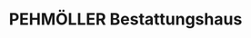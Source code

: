 ---
title: "PEHMÖLLER Bestattungshaus"
url: /adendorf/pehmoeller-bestattungshaus/
shop: Bestattungen
---